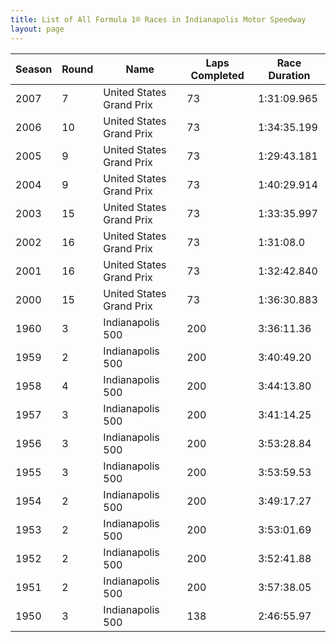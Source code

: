 ```yaml
---
title: List of All Formula 1® Races in Indianapolis Motor Speedway
layout: page
---
```



| Season | Round | Name | Laps Completed | Race Duration |
|--|--|--|--|--|
| 2007 | 7 | United States Grand Prix | 73 | 1:31:09.965 |
| 2006 | 10 | United States Grand Prix | 73 | 1:34:35.199 |
| 2005 | 9 | United States Grand Prix | 73 | 1:29:43.181 |
| 2004 | 9 | United States Grand Prix | 73 | 1:40:29.914 |
| 2003 | 15 | United States Grand Prix | 73 | 1:33:35.997 |
| 2002 | 16 | United States Grand Prix | 73 | 1:31:08.0 |
| 2001 | 16 | United States Grand Prix | 73 | 1:32:42.840 |
| 2000 | 15 | United States Grand Prix | 73 | 1:36:30.883 |
| 1960 | 3 | Indianapolis 500 | 200 | 3:36:11.36 |
| 1959 | 2 | Indianapolis 500 | 200 | 3:40:49.20 |
| 1958 | 4 | Indianapolis 500 | 200 | 3:44:13.80 |
| 1957 | 3 | Indianapolis 500 | 200 | 3:41:14.25 |
| 1956 | 3 | Indianapolis 500 | 200 | 3:53:28.84 |
| 1955 | 3 | Indianapolis 500 | 200 | 3:53:59.53 |
| 1954 | 2 | Indianapolis 500 | 200 | 3:49:17.27 |
| 1953 | 2 | Indianapolis 500 | 200 | 3:53:01.69 |
| 1952 | 2 | Indianapolis 500 | 200 | 3:52:41.88 |
| 1951 | 2 | Indianapolis 500 | 200 | 3:57:38.05 |
| 1950 | 3 | Indianapolis 500 | 138 | 2:46:55.97 |


